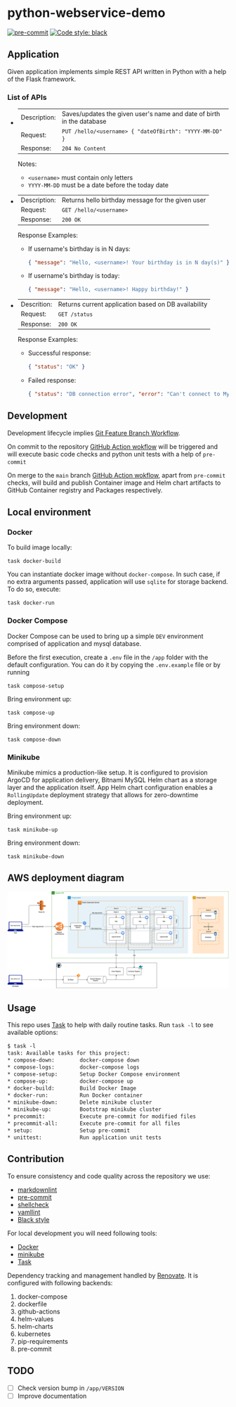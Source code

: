 # python-webservice-demo

[![pre-commit](https://img.shields.io/badge/pre--commit-enabled-yellow?style=flat-square&logo=pre-commit&logoColor=white)](https://github.com/pre-commit/pre-commit)
[![Code style: black](https://img.shields.io/badge/code%20style-black-000000.svg)](https://github.com/psf/black)

## Application

Given application implements simple REST API written in Python with a help of the Flask framework.

### List of APIs

- |              |                                                                       |
  | ------------ | --------------------------------------------------------------------- |
  | Description: | Saves/updates the given user's name and date of birth in the database |
  | Request:     | `PUT /hello/<username> { "dateOfBirth": "YYYY-MM-DD" }`               |
  | Response:    | `204 No Content`                                                      |

  Notes:

  - `<username>` must contain only letters
  - `YYYY-MM-DD` must be a date before the today date

- |              |                                                   |
  | ------------ | ------------------------------------------------- |
  | Description: | Returns hello birthday message for the given user |
  | Request:     | `GET /hello/<username>`                           |
  | Response:    | `200 OK`                                          |

  Response Examples:

  - If username's birthday is in N days:

    ```json
    { "message": "Hello, <username>! Your birthday is in N day(s)" }
    ```

  - If username's birthday is today:

    ```json
    { "message": "Hello, <username>! Happy birthday!" }
    ```

- |             |                                                      |
  | ----------- | ---------------------------------------------------- |
  | Descrition: | Returns current application based on DB availability |
  | Request:    | `GET /status`                                        |
  | Response:   | `200 OK`                                             |

  Response Examples:

  - Successful response:

    ```json
    { "status": "OK" }
    ```

  - Failed response:

    ```json
    { "status": "DB connection error", "error": "Can't connect to MySQL database" }
    ```

## Development

Development lifecycle implies
[Git Feature Branch Workflow](https://www.atlassian.com/git/tutorials/comparing-workflows/feature-branch-workflow).

On commit to the repository [GitHub Action wokflow](.github/workflows/pre-commit.yaml) will be triggered and will
execute basic code checks and python unit tests with a help of `pre-commit`

On merge to the `main` branch [GitHub Action wokflow](.github/workflows/release.yaml), apart from `pre-commit` checks,
will build and publish Container image and Helm chart artifacts to GitHub Container registry and Packages respectively.

## Local environment

### Docker

To build image locally:

```shell
task docker-build
```

You can instantiate docker image without `docker-compose`. In such case, if no extra arguments passed, application will
use `sqlite` for storage backend. To do so, execute:

```shell
task docker-run
```

### Docker Compose

Docker Compose can be used to bring up a simple `DEV` environment comprised of application and mysql database.

Before the first execution, create a `.env` file in the `/app` folder with the default configuration. You can do it by
copying the `.env.example` file or by running

```shell
task compose-setup
```

Bring environment up:

```shell
task compose-up
```

Bring environment down:

```shell
task compose-down
```

### Minikube

Minikube mimics a production-like setup. It is configured to provision ArgoCD for application delivery, Bitnami MySQL
Helm chart as a storage layer and the application itself. App Helm chart configuration enables a `RollingUpdate`
deployment strategy that allows for zero-downtime deployment.

Bring environment up:

```shell
task minikube-up
```

Bring environment down:

```shell
task minikube-down
```

## AWS deployment diagram

![Diagram](img/diagram.drawio.png)

## Usage

This repo uses [Task](https://taskfile.dev/) to help with daily routine tasks. Run `task -l` to see available options:

```shell
$ task -l
task: Available tasks for this project:
* compose-down:        docker-compose down
* compose-logs:        docker-compose logs
* compose-setup:       Setup Docker Compose environment
* compose-up:          docker-compose up
* docker-build:        Build Docker Image
* docker-run:          Run Docker container
* minikube-down:       Delete minikube cluster
* minikube-up:         Bootstrap minikube cluster
* precommit:           Execute pre-commit for modified files
* precommit-all:       Execute pre-commit for all files
* setup:               Setup pre-commit
* unittest:            Run application unit tests
```

## Contribution

To ensure consistency and code quality across the repository we use:

- [markdownlint](https://github.com/DavidAnson/markdownlint)
- [pre-commit](https://pre-commit.com)
- [shellcheck](https://www.shellcheck.net/)
- [yamllint](https://yamllint.readthedocs.io/en/stable)
- [Black style](https://github.com/psf/black)

For local development you will need following tools:

- [Docker](https://www.docker.com)
- [minikube](https://minikube.sigs.k8s.io/docs/start/)
- [Task](https://taskfile.dev)

Dependency tracking and management handled by [Renovate](https://github.com/apps/renovate). It is configured with
following backends:

1. docker-compose
1. dockerfile
1. github-actions
1. helm-values
1. helm-charts
1. kubernetes
1. pip-requirements
1. pre-commit

## TODO

- [ ] Check version bump in `/app/VERSION`
- [ ] Improve documentation
